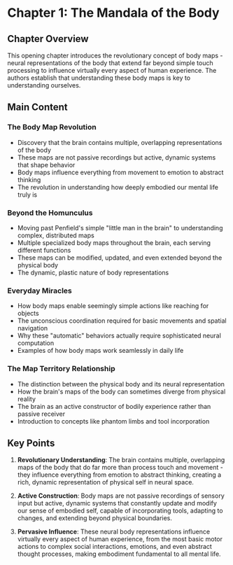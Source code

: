 # Chapter 1: The Mandala of the Body

## Chapter Overview
This opening chapter introduces the revolutionary concept of body maps - neural representations of the body that extend far beyond simple touch processing to influence virtually every aspect of human experience. The authors establish that understanding these body maps is key to understanding ourselves.

## Main Content

### The Body Map Revolution
- Discovery that the brain contains multiple, overlapping representations of the body
- These maps are not passive recordings but active, dynamic systems that shape behavior
- Body maps influence everything from movement to emotion to abstract thinking
- The revolution in understanding how deeply embodied our mental life truly is

### Beyond the Homunculus
- Moving past Penfield's simple "little man in the brain" to understanding complex, distributed maps
- Multiple specialized body maps throughout the brain, each serving different functions
- These maps can be modified, updated, and even extended beyond the physical body
- The dynamic, plastic nature of body representations

### Everyday Miracles
- How body maps enable seemingly simple actions like reaching for objects
- The unconscious coordination required for basic movements and spatial navigation
- Why these "automatic" behaviors actually require sophisticated neural computation
- Examples of how body maps work seamlessly in daily life

### The Map Territory Relationship
- The distinction between the physical body and its neural representation
- How the brain's maps of the body can sometimes diverge from physical reality
- The brain as an active constructor of bodily experience rather than passive receiver
- Introduction to concepts like phantom limbs and tool incorporation

## Key Points

1. **Revolutionary Understanding**: The brain contains multiple, overlapping maps of the body that do far more than process touch and movement - they influence everything from emotion to abstract thinking, creating a rich, dynamic representation of physical self in neural space.

2. **Active Construction**: Body maps are not passive recordings of sensory input but active, dynamic systems that constantly update and modify our sense of embodied self, capable of incorporating tools, adapting to changes, and extending beyond physical boundaries.

3. **Pervasive Influence**: These neural body representations influence virtually every aspect of human experience, from the most basic motor actions to complex social interactions, emotions, and even abstract thought processes, making embodiment fundamental to all mental life.